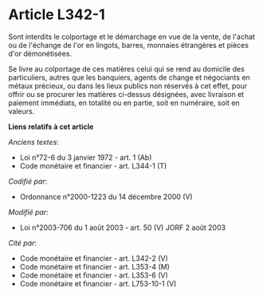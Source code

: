 # Article L342-1

Sont interdits le colportage et le démarchage en vue de la vente, de l'achat ou de l'échange de l'or en lingots, barres,
monnaies étrangères et pièces d'or démonétisées.

Se livre au colportage de ces matières celui qui se rend au domicile des particuliers, autres que les banquiers, agents de
change et négociants en métaux précieux, ou dans les lieux publics non réservés à cet effet, pour offrir ou se procurer les
matières ci-dessus désignées, avec livraison et paiement immédiats, en totalité ou en partie, soit en numéraire, soit en
valeurs.

**Liens relatifs à cet article**

_Anciens textes_:

  - Loi n°72-6 du 3 janvier 1972 - art. 1 (Ab)
  - Code monétaire et financier - art. L344-1 (T)

_Codifié par_:

  - Ordonnance n°2000-1223 du 14 décembre 2000 (V)

_Modifié par_:

  - Loi n°2003-706 du 1 août 2003 - art. 50 (V) JORF 2 août 2003

_Cité par_:

  - Code monétaire et financier - art. L342-2 (V)
  - Code monétaire et financier - art. L353-4 (M)
  - Code monétaire et financier - art. L353-6 (V)
  - Code monétaire et financier - art. L753-10-1 (V)
